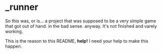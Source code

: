 # _runner

So this was, or is... a project that was supposed to be a very simple game that got out of hand. in the bad sense. anyway. It's not finished and varely working.

This is the reason to this README, **help!** I need your help to make this happen.

